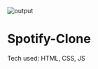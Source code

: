 ![output](https://user-images.githubusercontent.com/72105760/200580843-f4ba04b0-a98d-469e-bc71-0f2a451f9a5a.png)
# Spotify-Clone
Tech used:
HTML, CSS, JS

